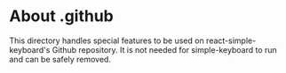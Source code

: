 # About .github

This directory handles special features to be used on react-simple-keyboard's Github repository.
It is not needed for simple-keyboard to run and can be safely removed.
